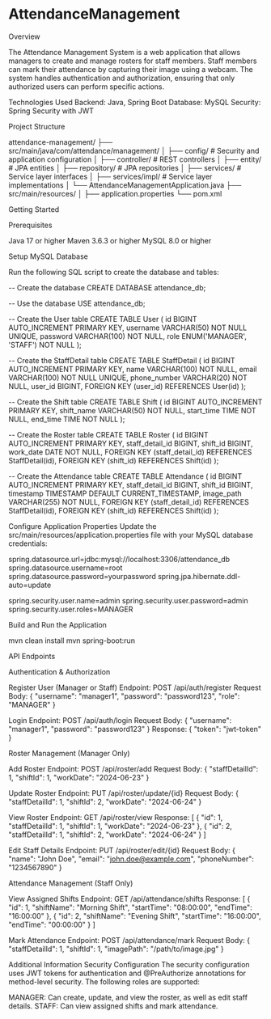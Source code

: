 # AttendanceManagement

Overview

The Attendance Management System is a web application that allows managers to create and manage rosters for staff members. Staff members can mark their attendance by capturing their image using a webcam. The system handles authentication and authorization, ensuring that only authorized users can perform specific actions.

Technologies Used
Backend: Java, Spring Boot
Database: MySQL
Security: Spring Security with JWT

Project Structure

attendance-management/
├── src/main/java/com/attendance/management/
│   ├── config/           # Security and application configuration
│   ├── controller/       # REST controllers
│   ├── entity/           # JPA entities
│   ├── repository/       # JPA repositories
│   ├── services/         # Service layer interfaces
│   ├── services/impl/    # Service layer implementations
│   └── AttendanceManagementApplication.java
├── src/main/resources/
│   ├── application.properties
└── pom.xml


Getting Started

Prerequisites

Java 17 or higher
Maven 3.6.3 or higher
MySQL 8.0 or higher

Setup MySQL Database

Run the following SQL script to create the database and tables:

-- Create the database
CREATE DATABASE attendance_db;

-- Use the database
USE attendance_db;

-- Create the User table
CREATE TABLE User (
    id BIGINT AUTO_INCREMENT PRIMARY KEY,
    username VARCHAR(50) NOT NULL UNIQUE,
    password VARCHAR(100) NOT NULL,
    role ENUM('MANAGER', 'STAFF') NOT NULL
);

-- Create the StaffDetail table
CREATE TABLE StaffDetail (
    id BIGINT AUTO_INCREMENT PRIMARY KEY,
    name VARCHAR(100) NOT NULL,
    email VARCHAR(100) NOT NULL UNIQUE,
    phone_number VARCHAR(20) NOT NULL,
    user_id BIGINT,
    FOREIGN KEY (user_id) REFERENCES User(id)
);

-- Create the Shift table
CREATE TABLE Shift (
    id BIGINT AUTO_INCREMENT PRIMARY KEY,
    shift_name VARCHAR(50) NOT NULL,
    start_time TIME NOT NULL,
    end_time TIME NOT NULL
);

-- Create the Roster table
CREATE TABLE Roster (
    id BIGINT AUTO_INCREMENT PRIMARY KEY,
    staff_detail_id BIGINT,
    shift_id BIGINT,
    work_date DATE NOT NULL,
    FOREIGN KEY (staff_detail_id) REFERENCES StaffDetail(id),
    FOREIGN KEY (shift_id) REFERENCES Shift(id)
);

-- Create the Attendance table
CREATE TABLE Attendance (
    id BIGINT AUTO_INCREMENT PRIMARY KEY,
    staff_detail_id BIGINT,
    shift_id BIGINT,
    timestamp TIMESTAMP DEFAULT CURRENT_TIMESTAMP,
    image_path VARCHAR(255) NOT NULL,
    FOREIGN KEY (staff_detail_id) REFERENCES StaffDetail(id),
    FOREIGN KEY (shift_id) REFERENCES Shift(id)
);


Configure Application Properties
Update the src/main/resources/application.properties file with your MySQL database credentials:

spring.datasource.url=jdbc:mysql://localhost:3306/attendance_db
spring.datasource.username=root
spring.datasource.password=yourpassword
spring.jpa.hibernate.ddl-auto=update

spring.security.user.name=admin
spring.security.user.password=admin
spring.security.user.roles=MANAGER


Build and Run the Application

mvn clean install
mvn spring-boot:run


API Endpoints

Authentication & Authorization

Register User (Manager or Staff)
Endpoint: POST /api/auth/register
Request Body:   {
    "username": "manager1",
    "password": "password123",
    "role": "MANAGER"
}


Login
Endpoint: POST /api/auth/login
Request Body:   {
    "username": "manager1",
    "password": "password123"
}
Response:   {
    "token": "jwt-token"
}


Roster Management (Manager Only)

Add Roster
Endpoint: POST /api/roster/add
Request Body:   {
    "staffDetailId": 1,
    "shiftId": 1,
    "workDate": "2024-06-23"
}

Update Roster
Endpoint: PUT /api/roster/update/{id}
Request Body:   {
    "staffDetailId": 1,
    "shiftId": 2,
    "workDate": "2024-06-24"
}

View Roster
Endpoint: GET /api/roster/view
Response:   [
    {
        "id": 1,
        "staffDetailId": 1,
        "shiftId": 1,
        "workDate": "2024-06-23"
    },
    {
        "id": 2,
        "staffDetailId": 1,
        "shiftId": 2,
        "workDate": "2024-06-24"
    }
]

Edit Staff Details
Endpoint: PUT /api/roster/edit/{id}
Request Body:   {
    "name": "John Doe",
    "email": "john.doe@example.com",
    "phoneNumber": "1234567890"
}

Attendance Management (Staff Only)

View Assigned Shifts
Endpoint: GET /api/attendance/shifts
Response: [
    {
        "id": 1,
        "shiftName": "Morning Shift",
        "startTime": "08:00:00",
        "endTime": "16:00:00"
    },
    {
        "id": 2,
        "shiftName": "Evening Shift",
        "startTime": "16:00:00",
        "endTime": "00:00:00"
    }
]

Mark Attendance
Endpoint: POST /api/attendance/mark
Request Body:   {
    "staffDetailId": 1,
    "shiftId": 1,
    "imagePath": "/path/to/image.jpg"
}

Additional Information
Security Configuration
The security configuration uses JWT tokens for authentication and @PreAuthorize annotations for method-level security. The following roles are supported:

MANAGER: Can create, update, and view the roster, as well as edit staff details.
STAFF: Can view assigned shifts and mark attendance.
